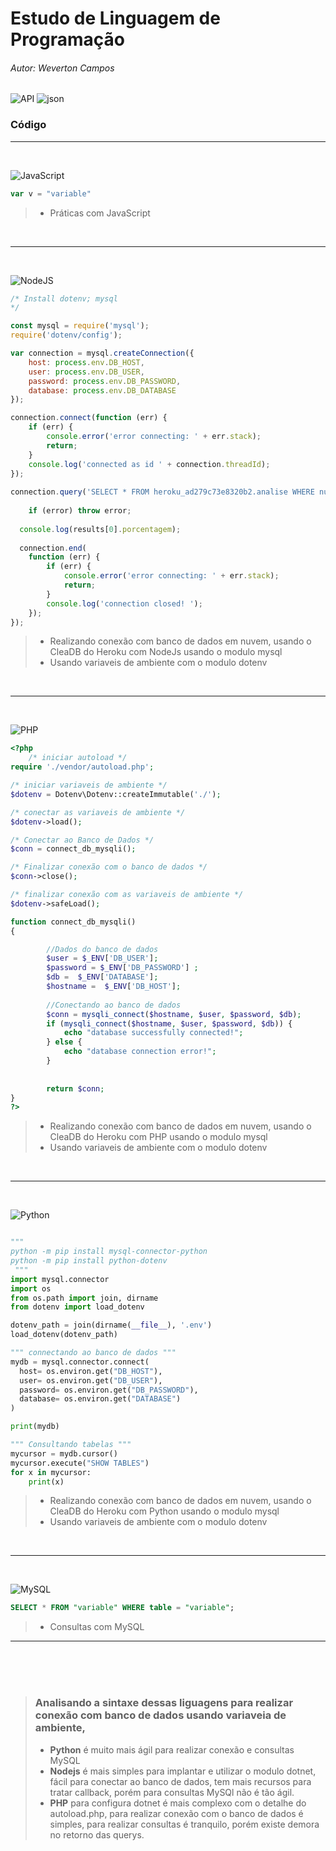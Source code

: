 # Estudo de Linguagem de Programação
###### Autor: Weverton Campos




![API](https://img.icons8.com/cotton/48/000000/api.png)
![json](https://img.icons8.com/ios/50/000000/json.png) 

<!-- ![C](https://img.icons8.com/color/48/000000/c-programming.png)
![Arduino](https://img.icons8.com/fluency/50/000000/arduino.png)
-->

### Código
<hr>
<br>


![JavaScript](https://img.icons8.com/color/50/000000/javascript--v1.png)
~~~javascript
var v = "variable"
~~~

>*   Práticas com JavaScript

<br><hr><br>

![NodeJS](https://img.icons8.com/color/48/000000/nodejs.png)
~~~javascript
/* Install dotenv; mysql
*/

const mysql = require('mysql');
require('dotenv/config');

var connection = mysql.createConnection({
    host: process.env.DB_HOST,
    user: process.env.DB_USER,
    password: process.env.DB_PASSWORD,
    database: process.env.DB_DATABASE
});

connection.connect(function (err) {
    if (err) {
        console.error('error connecting: ' + err.stack);
        return;
    }
    console.log('connected as id ' + connection.threadId);
});
 
connection.query('SELECT * FROM heroku_ad279c73e8320b2.analise WHERE numero = 01', function (error, results, fields) {
    
    if (error) throw error;
  
  console.log(results[0].porcentagem);
  
  connection.end(
    function (err) {
        if (err) {
            console.error('error connecting: ' + err.stack);
            return;
        }
        console.log('connection closed! ');
    });
});

~~~

>*   Realizando conexão com banco de dados em nuvem, usando o CleaDB do Heroku com NodeJs usando o modulo mysql
>*   Usando variaveis de ambiente com o modulo dotenv

<br><hr><br>

![PHP](https://img.icons8.com/offices/50/000000/php-logo.png)
~~~php
<?php
    /* iniciar autoload */
require './vendor/autoload.php';

/* iniciar variaveis de ambiente */
$dotenv = Dotenv\Dotenv::createImmutable('./');

/* conectar as variaveis de ambiente */
$dotenv->load();

/* Conectar ao Banco de Dados */
$conn = connect_db_mysqli();

/* Finalizar conexão com o banco de dados */
$conn->close();

/* finalizar conexão com as variaveis de ambiente */
$dotenv->safeLoad();

function connect_db_mysqli()
{

        //Dados do banco de dados
        $user = $_ENV['DB_USER'];
        $password = $_ENV['DB_PASSWORD'] ;
        $db =  $_ENV['DATABASE'];
        $hostname =  $_ENV['DB_HOST'];
    
        //Conectando ao banco de dados
        $conn = mysqli_connect($hostname, $user, $password, $db);
        if (mysqli_connect($hostname, $user, $password, $db)) {
            echo "database successfully connected!";
        } else {
            echo "database connection error!";
        }
        
        
        return $conn;
}
?>
~~~

>*   Realizando conexão com banco de dados em nuvem, usando o CleaDB do Heroku com PHP usando o modulo mysql
>*   Usando variaveis de ambiente com o modulo dotenv

<br><hr><br>

![Python](https://img.icons8.com/color/50/000000/python--v1.png)
~~~python

""" 
python -m pip install mysql-connector-python
python -m pip install python-dotenv
 """
import mysql.connector
import os
from os.path import join, dirname
from dotenv import load_dotenv

dotenv_path = join(dirname(__file__), '.env')
load_dotenv(dotenv_path)

""" connectando ao banco de dados """
mydb = mysql.connector.connect(
  host= os.environ.get("DB_HOST"),
  user= os.environ.get("DB_USER"),
  password= os.environ.get("DB_PASSWORD"),
  database= os.environ.get("DATABASE")
)

print(mydb)

""" Consultando tabelas """
mycursor = mydb.cursor()
mycursor.execute("SHOW TABLES")
for x in mycursor:
    print(x)


~~~

>*   Realizando conexão com banco de dados em nuvem, usando o CleaDB do Heroku com Python usando o modulo mysql
>*   Usando variaveis de ambiente com o modulo dotenv


<br><hr><br>


![MySQL](https://img.icons8.com/fluency/50/000000/mysql-logo.png)
~~~sql
SELECT * FROM "variable" WHERE table = "variable";
~~~

>*   Consultas com MySQL
<hr>
<br><br><br>



>   ### Analisando a sintaxe dessas liguagens para realizar conexão com banco de dados usando variaveia de ambiente,
>* **Python** é muito mais ágil para realizar conexão e consultas MySQL
>* **Nodejs** é mais simples para implantar e utilizar o modulo dotnet, fácil para conectar ao banco de dados, tem mais recursos para tratar callback, porém para consultas MySQl não é tão ágil.
>* **PHP** para configura dotnet é mais complexo com o detalhe do autoload.php, para realizar conexão com o banco de dados é simples, para realizar consultas é tranquilo, porém existe demora no retorno das querys.

